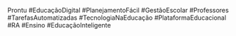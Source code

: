  Prontu
#EducaçãoDigital #PlanejamentoFácil #GestãoEscolar #Professores #TarefasAutomatizadas #TecnologiaNaEducação #PlataformaEducacional #RA #Ensino #EducaçãoInteligente
